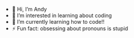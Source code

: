 - 👋 Hi, I’m Andy
- 👀 I’m interested in learning about coding
- 🌱 I’m currently learning how to code!!
- ⚡ Fun fact: obsessing about pronouns is stupid

